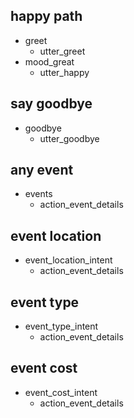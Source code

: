 ## happy path
* greet
  - utter_greet
* mood_great
  - utter_happy

## say goodbye
* goodbye
  - utter_goodbye

## any event
* events
  - action_event_details

## event location
* event_location_intent
  - action_event_details

## event type
* event_type_intent
  - action_event_details

## event cost
* event_cost_intent
  - action_event_details

